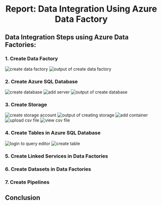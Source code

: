 <h1 align="center">Report: Data Integration Using Azure Data Factory</h1>



## Data Integration Steps using Azure Data Factories:

### 1. Create Data Factory
<img src="https://github.com/drshahizan/special-topic-data-engineering/assets/120614391/f870a4db-3207-4fbd-8068-860dceb02ebe" alt="create data factory">

<img src="https://github.com/drshahizan/special-topic-data-engineering/assets/120614391/4583ad17-141b-4a2a-af4f-b2d2f435027b" alt="output of create data factory">


### 2. Create Azure SQL Database
<img src="https://github.com/drshahizan/special-topic-data-engineering/assets/120614391/97a0ecca-5d5c-4edb-9ffc-d02c37fc8205" alt="create database">

<img src="https://github.com/drshahizan/special-topic-data-engineering/assets/120614391/706e84c8-5709-4568-bcea-f85860af5079" alt="add server">

<img src="https://github.com/drshahizan/special-topic-data-engineering/assets/120614391/152eae05-f07f-4eea-bb68-00cd9863d5f2" alt="output of create database">       

### 3. Create Storage
<img src="https://github.com/drshahizan/special-topic-data-engineering/assets/120614391/ff04c311-eb05-4123-aae3-16a531087cc0" alt="create storage account">

<img src="https://github.com/drshahizan/special-topic-data-engineering/assets/120614391/696638b2-3d45-4deb-923a-4565a8ad982a" alt="output of creating storage">

<img src="https://github.com/drshahizan/special-topic-data-engineering/assets/120614391/17231397-00f5-4b03-a4d1-f247af16c187" alt="add container">

<img src="https://github.com/drshahizan/special-topic-data-engineering/assets/120614391/72926bd6-e3a6-452e-b4f0-5d5d302cf2e6" alt="upload csv file">

<img src="https://github.com/drshahizan/special-topic-data-engineering/assets/120614391/3cd1e7b4-e022-4331-b71a-150f4bdf3e5a" alt="view csv file">



### 4. Create Tables in Azure SQL Database
<img src="https://github.com/drshahizan/special-topic-data-engineering/assets/120614391/2a35fbb3-ae7a-499d-847a-d090f9cda11b" alt="login to query editor">

<img src="https://github.com/drshahizan/special-topic-data-engineering/assets/120614391/e005ac64-0ec1-4731-b42a-0cf057e0b1b3" alt="create table">


### 5. Create Linked Services in Data Factories


### 6. Create Datasets in Data Factories


### 7. Create Pipelines


## Conclusion
